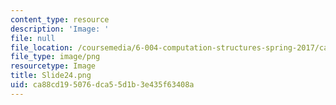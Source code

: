 ```yaml
---
content_type: resource
description: 'Image: '
file: null
file_location: /coursemedia/6-004-computation-structures-spring-2017/ca88cd195076dca55d1b3e435f63408a_Slide24.png
file_type: image/png
resourcetype: Image
title: Slide24.png
uid: ca88cd19-5076-dca5-5d1b-3e435f63408a
---
```

